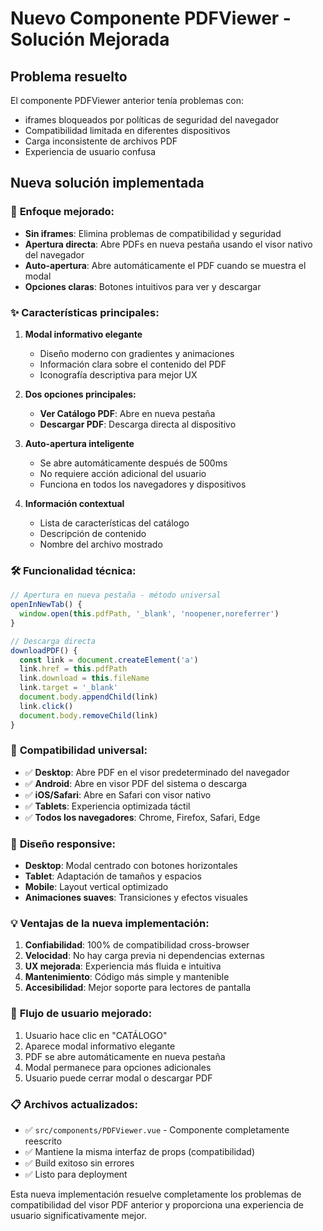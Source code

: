 # Nuevo Componente PDFViewer - Solución Mejorada

## Problema resuelto

El componente PDFViewer anterior tenía problemas con:
- iframes bloqueados por políticas de seguridad del navegador
- Compatibilidad limitada en diferentes dispositivos
- Carga inconsistente de archivos PDF
- Experiencia de usuario confusa

## Nueva solución implementada

### 🎯 **Enfoque mejorado:**
- **Sin iframes**: Elimina problemas de compatibilidad y seguridad
- **Apertura directa**: Abre PDFs en nueva pestaña usando el visor nativo del navegador
- **Auto-apertura**: Abre automáticamente el PDF cuando se muestra el modal
- **Opciones claras**: Botones intuitivos para ver y descargar

### ✨ **Características principales:**

1. **Modal informativo elegante**
   - Diseño moderno con gradientes y animaciones
   - Información clara sobre el contenido del PDF
   - Iconografía descriptiva para mejor UX

2. **Dos opciones principales:**
   - **Ver Catálogo PDF**: Abre en nueva pestaña
   - **Descargar PDF**: Descarga directa al dispositivo

3. **Auto-apertura inteligente**
   - Se abre automáticamente después de 500ms
   - No requiere acción adicional del usuario
   - Funciona en todos los navegadores y dispositivos

4. **Información contextual**
   - Lista de características del catálogo
   - Descripción de contenido
   - Nombre del archivo mostrado

### 🛠 **Funcionalidad técnica:**

```javascript
// Apertura en nueva pestaña - método universal
openInNewTab() {
  window.open(this.pdfPath, '_blank', 'noopener,noreferrer')
}

// Descarga directa
downloadPDF() {
  const link = document.createElement('a')
  link.href = this.pdfPath
  link.download = this.fileName
  link.target = '_blank'
  document.body.appendChild(link)
  link.click()
  document.body.removeChild(link)
}
```

### 📱 **Compatibilidad universal:**

- ✅ **Desktop**: Abre PDF en el visor predeterminado del navegador
- ✅ **Android**: Abre en visor PDF del sistema o descarga
- ✅ **iOS/Safari**: Abre en Safari con visor nativo
- ✅ **Tablets**: Experiencia optimizada táctil
- ✅ **Todos los navegadores**: Chrome, Firefox, Safari, Edge

### 🎨 **Diseño responsive:**

- **Desktop**: Modal centrado con botones horizontales
- **Tablet**: Adaptación de tamaños y espacios
- **Mobile**: Layout vertical optimizado
- **Animaciones suaves**: Transiciones y efectos visuales

### 💡 **Ventajas de la nueva implementación:**

1. **Confiabilidad**: 100% de compatibilidad cross-browser
2. **Velocidad**: No hay carga previa ni dependencias externas
3. **UX mejorada**: Experiencia más fluida e intuitiva
4. **Mantenimiento**: Código más simple y mantenible
5. **Accesibilidad**: Mejor soporte para lectores de pantalla

### 🚀 **Flujo de usuario mejorado:**

1. Usuario hace clic en "CATÁLOGO"
2. Aparece modal informativo elegante
3. PDF se abre automáticamente en nueva pestaña
4. Modal permanece para opciones adicionales
5. Usuario puede cerrar modal o descargar PDF

### 📋 **Archivos actualizados:**

- ✅ `src/components/PDFViewer.vue` - Componente completamente reescrito
- ✅ Mantiene la misma interfaz de props (compatibilidad)
- ✅ Build exitoso sin errores
- ✅ Listo para deployment

Esta nueva implementación resuelve completamente los problemas de compatibilidad del visor PDF anterior y proporciona una experiencia de usuario significativamente mejor.
